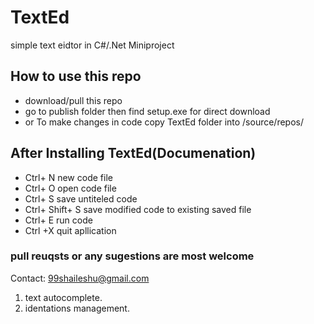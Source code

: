 # TextEd
 simple text eidtor in C#/.Net Miniproject 

## How to use this repo
* download/pull this repo
* go to publish folder then find setup.exe for direct download
* or To make changes in code copy TextEd folder into /source/repos/   

## After Installing TextEd(Documenation)
* Ctrl+ N new code file 
* Ctrl+ O open code file
* Ctrl+ S save untiteled code 
* Ctrl+ Shift+ S save modified code to existing saved file
* Ctrl+ E run code
* Ctrl +X quit apllication

### pull reuqsts or any sugestions are most welcome
Contact: 99shaileshu@gmail.com
1. text autocomplete.
2. identations management.
